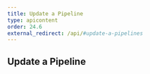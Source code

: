 ```yaml
---
title: Update a Pipeline
type: apicontent
order: 24.6
external_redirect: /api/#update-a-pipelines
---
```


## Update a Pipeline
